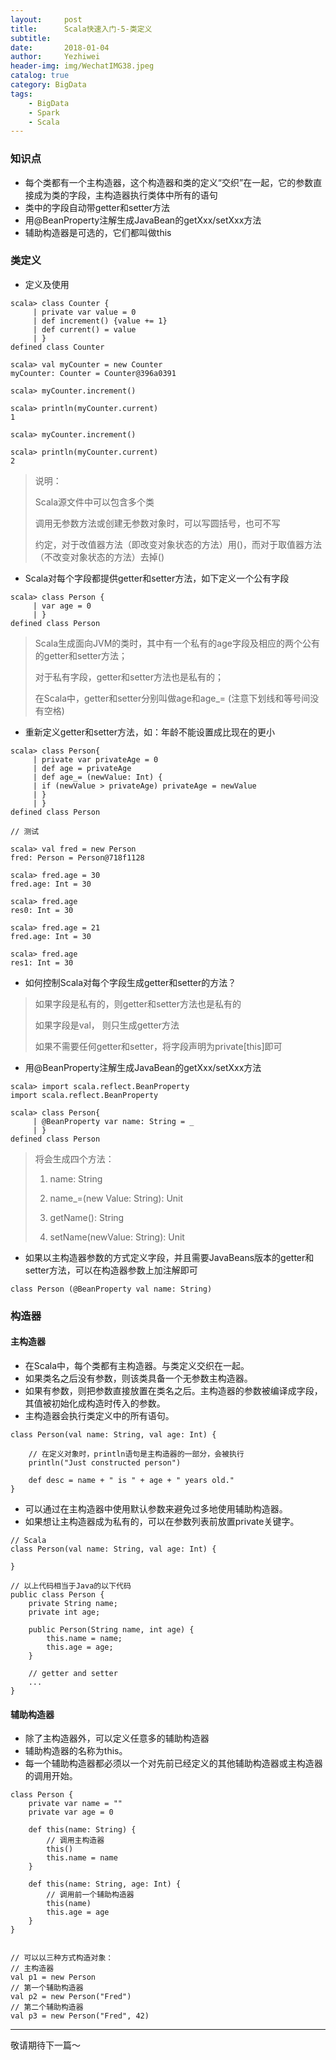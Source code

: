 ```yaml
---
layout:     post
title:      Scala快速入门-5-类定义
subtitle:   
date:       2018-01-04
author:     Yezhiwei
header-img: img/WechatIMG38.jpeg
catalog: true
category: BigData
tags:
    - BigData
    - Spark
    - Scala
---
```


### 知识点

* 每个类都有一个主构造器，这个构造器和类的定义“交织”在一起，它的参数直接成为类的字段，主构造器执行类体中所有的语句
* 类中的字段自动带getter和setter方法
* 用@BeanProperty注解生成JavaBean的getXxx/setXxx方法
* 辅助构造器是可选的，它们都叫做this

### 类定义

* 定义及使用

```
scala> class Counter {
     | private var value = 0
     | def increment() {value += 1}
     | def current() = value
     | }
defined class Counter

scala> val myCounter = new Counter
myCounter: Counter = Counter@396a0391

scala> myCounter.increment()

scala> println(myCounter.current)
1

scala> myCounter.increment()

scala> println(myCounter.current)
2

```

> 说明：
> 
> Scala源文件中可以包含多个类
> 
> 调用无参数方法或创建无参数对象时，可以写圆括号，也可不写
> 
> 约定，对于改值器方法（即改变对象状态的方法）用()，而对于取值器方法（不改变对象状态的方法）去掉()

* Scala对每个字段都提供getter和setter方法，如下定义一个公有字段

```
scala> class Person {
     | var age = 0
     | }
defined class Person
```

> Scala生成面向JVM的类时，其中有一个私有的age字段及相应的两个公有的getter和setter方法；
> 
> 对于私有字段，getter和setter方法也是私有的；
> 
> 在Scala中，getter和setter分别叫做age和age_= (注意下划线和等号间没有空格)

* 重新定义getter和setter方法，如：年龄不能设置成比现在的更小

```
scala> class Person{
     | private var privateAge = 0
     | def age = privateAge
     | def age_= (newValue: Int) {
     | if (newValue > privateAge) privateAge = newValue
     | }
     | }
defined class Person

// 测试

scala> val fred = new Person
fred: Person = Person@718f1128

scala> fred.age = 30
fred.age: Int = 30

scala> fred.age
res0: Int = 30

scala> fred.age = 21
fred.age: Int = 30

scala> fred.age
res1: Int = 30
```

* 如何控制Scala对每个字段生成getter和setter的方法？

> 如果字段是私有的，则getter和setter方法也是私有的
> 
> 如果字段是val， 则只生成getter方法
> 
> 如果不需要任何getter和setter，将字段声明为private[this]即可

* 用@BeanProperty注解生成JavaBean的getXxx/setXxx方法

```
scala> import scala.reflect.BeanProperty
import scala.reflect.BeanProperty

scala> class Person{
     | @BeanProperty var name: String = _
     | }
defined class Person
```

> 将会生成四个方法：
> 
> 1. name: String
> 
> 2. name_=(new Value: String): Unit
> 
> 3. getName(): String
> 
> 4. setName(newValue: String): Unit

* 如果以主构造器参数的方式定义字段，并且需要JavaBeans版本的getter和setter方法，可以在构造器参数上加注解即可

```
class Person (@BeanProperty val name: String)
```

### 构造器

#### 主构造器

* 在Scala中，每个类都有主构造器。与类定义交织在一起。
* 如果类名之后没有参数，则该类具备一个无参数主构造器。
* 如果有参数，则把参数直接放置在类名之后。主构造器的参数被编译成字段，其值被初始化成构造时传入的参数。
* 主构造器会执行类定义中的所有语句。

```
class Person(val name: String, val age: Int) {

	// 在定义对象时，println语句是主构造器的一部分，会被执行
	println("Just constructed person")
	
	def desc = name + " is " + age + " years old."
}
```

* 可以通过在主构造器中使用默认参数来避免过多地使用辅助构造器。
* 如果想让主构造器成为私有的，可以在参数列表前放置private关键字。

```
// Scala
class Person(val name: String, val age: Int) {

}

// 以上代码相当于Java的以下代码
public class Person {
	private String name;
	private int age;
	
	public Person(String name, int age) {
		this.name = name;
		this.age = age;
	}
	
	// getter and setter
	...
}

```

#### 辅助构造器

* 除了主构造器外，可以定义任意多的辅助构造器
* 辅助构造器的名称为this。
* 每一个辅助构造器都必须以一个对先前已经定义的其他辅助构造器或主构造器的调用开始。

```
class Person {
	private var name = ""
	private var age = 0
	
	def this(name: String) {
		// 调用主构造器
		this()
		this.name = name
	} 
	
	def this(name: String, age: Int) {
		// 调用前一个辅助构造器
		this(name)
		this.age = age
	}
}


// 可以以三种方式构造对象：
// 主构造器
val p1 = new Person
// 第一个辅助构造器
val p2 = new Person("Fred")
// 第二个辅助构造器
val p3 = new Person("Fred", 42)
```

***

敬请期待下一篇～





